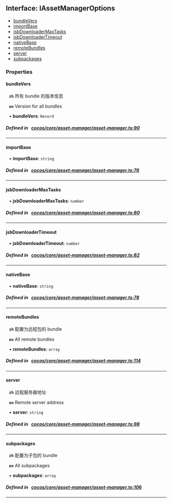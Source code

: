 ## Interface: IAssetManagerOptions

- [bundleVers](#bundleVers)
- [importBase](#importBase)
- [jsbDownloaderMaxTasks](#jsbDownloaderMaxTasks)
- [jsbDownloaderTimeout](#jsbDownloaderTimeout)
- [nativeBase](#nativeBase)
- [remoteBundles](#remoteBundles)
- [server](#server)
- [subpackages](#subpackages)

### Properties

#### bundleVers

<div style="margin-left: 10px;">




**`zh`** 
所有 bundle 的版本信息




**`en`** 
Version for all bundles



• **bundleVers**: ``Record``

</div>


##### Defined in &nbsp;   [cocos/core/asset-manager/asset-manager.ts:90](https://github.com/cocos-creator/engine/blob/c7bf6b8a9/cocos/core/asset-manager/asset-manager.ts#L90)&nbsp;

___
#### importBase

<div style="margin-left: 10px;">


• **importBase**: ``string``

</div>


##### Defined in &nbsp;   [cocos/core/asset-manager/asset-manager.ts:76](https://github.com/cocos-creator/engine/blob/c7bf6b8a9/cocos/core/asset-manager/asset-manager.ts#L76)&nbsp;

___
#### jsbDownloaderMaxTasks

<div style="margin-left: 10px;">


• **jsbDownloaderMaxTasks**: ``number``

</div>


##### Defined in &nbsp;   [cocos/core/asset-manager/asset-manager.ts:80](https://github.com/cocos-creator/engine/blob/c7bf6b8a9/cocos/core/asset-manager/asset-manager.ts#L80)&nbsp;

___
#### jsbDownloaderTimeout

<div style="margin-left: 10px;">


• **jsbDownloaderTimeout**: ``number``

</div>


##### Defined in &nbsp;   [cocos/core/asset-manager/asset-manager.ts:82](https://github.com/cocos-creator/engine/blob/c7bf6b8a9/cocos/core/asset-manager/asset-manager.ts#L82)&nbsp;

___
#### nativeBase

<div style="margin-left: 10px;">


• **nativeBase**: ``string``

</div>


##### Defined in &nbsp;   [cocos/core/asset-manager/asset-manager.ts:78](https://github.com/cocos-creator/engine/blob/c7bf6b8a9/cocos/core/asset-manager/asset-manager.ts#L78)&nbsp;

___
#### remoteBundles

<div style="margin-left: 10px;">




**`zh`** 
配置为远程包的 bundle




**`en`** 
All remote bundles



• **remoteBundles**: ``array``

</div>


##### Defined in &nbsp;   [cocos/core/asset-manager/asset-manager.ts:114](https://github.com/cocos-creator/engine/blob/c7bf6b8a9/cocos/core/asset-manager/asset-manager.ts#L114)&nbsp;

___
#### server

<div style="margin-left: 10px;">




**`zh`** 
远程服务器地址




**`en`** 
Remote server address



• **server**: ``string``

</div>


##### Defined in &nbsp;   [cocos/core/asset-manager/asset-manager.ts:98](https://github.com/cocos-creator/engine/blob/c7bf6b8a9/cocos/core/asset-manager/asset-manager.ts#L98)&nbsp;

___
#### subpackages

<div style="margin-left: 10px;">




**`zh`** 
配置为子包的 bundle




**`en`** 
All subpackages



• **subpackages**: ``array``

</div>


##### Defined in &nbsp;   [cocos/core/asset-manager/asset-manager.ts:106](https://github.com/cocos-creator/engine/blob/c7bf6b8a9/cocos/core/asset-manager/asset-manager.ts#L106)&nbsp;

___
